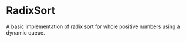 # RadixSort
A  basic implementation of radix sort for whole positive numbers using a dynamic queue.

